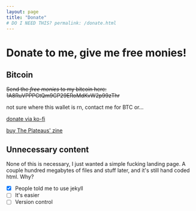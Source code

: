 ```yaml
---
layout: page
title: "Donate"
# DO I NEED THIS? permalink: /donate.html
---
```


# Donate to me, give me free monies!
## Bitcoin
<strike>Send the *free monies* to my bitcoin here: 1A8RuVPPPGtQm9GP29ERoMdKvW2p99zThr</strike>

not sure where this wallet is rn, contact me for BTC or...

[donate via ko-fi](https://ko-fi.com/s/364cd6b5af)

[buy The Plateaus' zine](https://ko-fi.com/s/162861ea65)

## Unnecessary content

None of this is necessary, I just wanted a simple fucking landing page.  A couple hundred megabytes of files and stuff later, and it's still hand coded html.  Why?

- [x] People told me to use jekyll
- [ ] It's easier
- [ ] Version control

